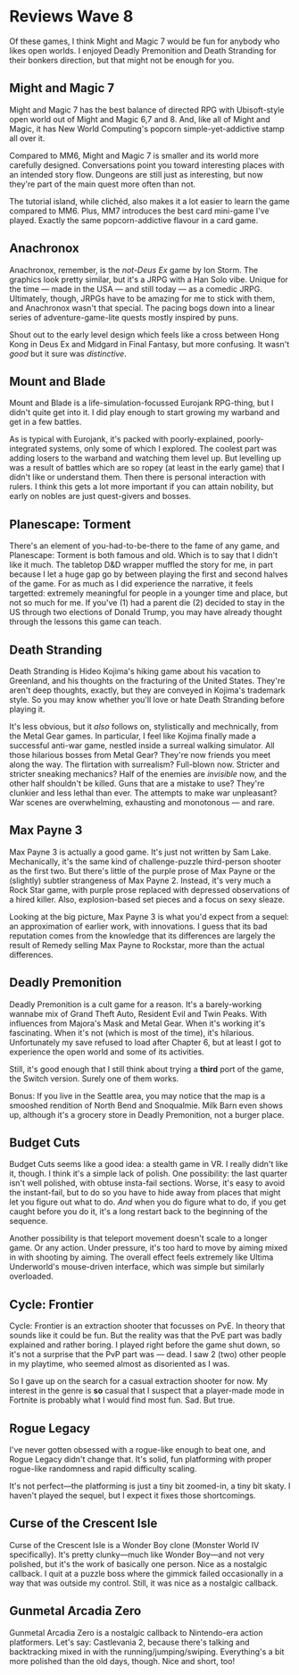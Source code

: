 # Reviews Wave 8

Of these games, I think Might and Magic 7 would be fun for anybody who likes open worlds. I enjoyed Deadly Premonition and Death Stranding for their bonkers direction, but that might not be enough for you.

## Might and Magic 7
Might and Magic 7 has the best balance of directed RPG with Ubisoft-style open world out of Might and Magic 6,7 and 8. And, like all of Might and Magic, it has New World Computing's popcorn simple-yet-addictive stamp all over it.

Compared to MM6, Might and Magic 7 is smaller and its world more carefully designed. Conversations point you toward interesting places with an intended story flow. Dungeons are still just as interesting, but now they're part of the main quest more often than not.

The tutorial island, while clichéd, also makes it a lot easier to learn the game compared to MM6. Plus, MM7 introduces the best card mini-game I've played. Exactly the same popcorn-addictive flavour in a card game.

## Anachronox
Anachronox, remember, is the *not-Deus Ex* game by Ion Storm. The graphics look pretty similar, but it's a JRPG with a Han Solo vibe. Unique for the time &mdash; made in the USA &mdash; and still today &mdash; as a comedic JRPG. Ultimately, though, JRPGs have to be amazing for me to stick with them, and Anachronox wasn't that special. The pacing bogs down into a linear series of adventure-game-lite quests mostly inspired by puns.

Shout out to the early level design which feels like a cross between Hong Kong in Deus Ex and Midgard in Final Fantasy, but more confusing. It wasn't *good* but it sure was *distinctive*.

## Mount and Blade
Mount and Blade is a life-simulation-focussed Eurojank RPG-thing, but I didn't quite get into it. I did play enough to start growing my warband and get in a few battles.

As is typical with Eurojank, it's packed with poorly-explained, poorly-integrated systems, only some of which I explored. The coolest part was adding losers to the warband and watching them level up. But levelling up was a result of battles which are so ropey (at least in the early game) that I didn't like or understand them. Then there is personal interaction with rulers. I think this gets a lot more important if you can attain nobility, but early on nobles are just quest-givers and bosses.

## Planescape: Torment
There's an element of you-had-to-be-there to the fame of any game, and Planescape: Torment is both famous and old. Which is to say that I didn't like it much. The tabletop D&D wrapper muffled the story for me, in part because I let a huge gap go by between playing the first and second halves of the game. For as much as I did experience the narrative, it feels targetted: extremely meaningful for people in a younger time and place, but not so much for me. If you've (1) had a parent die (2) decided to stay in the US through two elections of Donald Trump, you may have already thought through the lessons this game can teach.

## Death Stranding
Death Stranding is Hideo Kojima's hiking game about his vacation to Greenland, and his thoughts on the fracturing of the United States. They're aren't deep thoughts, exactly, but they are conveyed in Kojima's trademark style. So you may know whether you'll love or hate Death Stranding before playing it.

It's less obvious, but it *also* follows on, stylistically and mechnically, from the Metal Gear games. In particular, I feel like Kojima finally made a successful anti-war game, nestled inside a surreal walking simulator. All those hilarious bosses from Metal Gear? They're now friends you meet along the way. The flirtation with surrealism? Full-blown now. Stricter and stricter sneaking mechanics? Half of the enemies are *invisible* now, and the other half shouldn't be killed. Guns that are a mistake to use? They're clunkier and less lethal than ever. The attempts to make war unpleasant? War scenes are overwhelming, exhausting and monotonous &mdash; and rare.

## Max Payne 3
Max Payne 3 is actually a good game. It's just not written by Sam Lake. Mechanically, it's the same kind of challenge-puzzle third-person shooter as the first two. But there's little of the purple prose of Max Payne or the (slightly) subtler strangeness of Max Payne 2. Instead, it's very much a Rock Star game, with purple prose replaced with depressed observations of a hired killer. Also, explosion-based set pieces and a focus on sexy sleaze.

Looking at the big picture, Max Payne 3 is what you'd expect from a sequel: an approximation of earlier work, with innovations. I guess that its bad reputation comes from the knowledge that its differences are largely the result of Remedy selling Max Payne to Rockstar, more than the actual differences.

## Deadly Premonition
Deadly Premonition is a cult game for a reason. It's a barely-working wannabe mix of Grand Theft Auto, Resident Evil and Twin Peaks. With influences from Majora's Mask and Metal Gear. When it's working it's fascinating. When it's not (which is most of the time), it's hilarious. Unfortunately my save refused to load after Chapter 6, but at least I got to experience the open world and some of its activities.

Still, it's good enough that I still think about trying a __third__ port of the game, the Switch version. Surely one of them works.

Bonus: If you live in the Seattle area, you may notice that the map is a smooshed rendition of North Bend and Snoqualmie. Milk Barn even shows up, although it's a grocery store in Deadly Premonition, not a burger place.

## Budget Cuts
Budget Cuts seems like a good idea: a stealth game in VR. I really didn't like it, though. I think it's a simple lack of polish. One possibility: the last quarter isn't well polished, with obtuse insta-fail sections. Worse, it's easy to avoid the instant-fail, but to do so you have to hide away from places that might let you figure out what to do. *And* when you do figure what to do, if you get caught before you do it, it's a long restart back to the beginning of the sequence.

Another possibility is that teleport movement doesn't scale to a longer game. Or any action. Under pressure, it's too hard to move by aiming mixed in with shooting by aiming. The overall effect feels extremely like Ultima Underworld's mouse-driven interface, which was simple but similarly overloaded.

## Cycle: Frontier
Cycle: Frontier is an extraction shooter that focusses on PvE. In theory that sounds like it could be fun. But the reality was that the PvE part was badly explained and rather boring. I played right before the game shut down, so it's not a surprise that the PvP part was &mdash; dead. I saw 2 (two) other people in my playtime, who seemed almost as disoriented as I was.

So I gave up on the search for a casual extraction shooter for now. My interest in the genre is **so** casual that I suspect that a player-made mode in Fortnite is probably what I would find most fun. Sad. But true.

## Rogue Legacy
I've never gotten obsessed with a rogue-like enough to beat one, and Rogue Legacy didn't change that. It's solid, fun platforming with proper rogue-like randomness and rapid difficulty scaling.

It's not perfect&mdash;the platforming is just a tiny bit zoomed-in, a tiny bit skaty. I haven't played the sequel, but I expect it fixes those shortcomings.

## Curse of the Crescent Isle
Curse of the Crescent Isle is a Wonder Boy clone (Monster World IV specifically). It's pretty clunky&mdash;much like Wonder Boy&mdash;and not very polished, but it's the work of basically one person. Nice as a nostalgic callback.
I quit at a puzzle boss where the gimmick failed occasionally in a way that was outside my control. Still, it was nice as a nostalgic callback.

## Gunmetal Arcadia Zero
Gunmetal Arcadia Zero is a nostalgic callback to Nintendo-era action platformers. Let's say: Castlevania 2, because there's talking and backtracking mixed in with the running/jumping/swiping. Everything's a bit more polished than the old days, though. Nice and short, too!